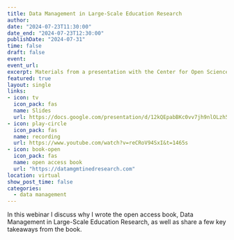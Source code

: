 ```yaml
---
title: Data Management in Large-Scale Education Research
author: 
date: "2024-07-23T11:30:00"
date_end: "2024-07-23T12:30:00"
publishDate: "2024-07-31" 
time: false
draft: false
event: 
event_url: 
excerpt: Materials from a presentation with the Center for Open Science, on Data Management in Large-Scale Education Research.
featured: true
layout: single
links: 
- icon: tv
  icon_pack: fas
  name: Slides
  url: https://docs.google.com/presentation/d/12kQEpabBKc0vv7jh9nlOLzh5CeJ9LPZ0TdHxu1rVFNI
- icon: play-circle
  icon_pack: fas
  name: recording
  url: https://www.youtube.com/watch?v=reCRoV94SxI&t=1465s
- icon: book-open
  icon_pack: fas
  name: open access book
  url: "https://datamgmtinedresearch.com"
location: virtual
show_post_time: false
categories:
  - data management
---
```


In this webinar I discuss why I wrote the open access book, Data Management in Large-Scale Education Research, as well as share a few key takeaways from the book. 

